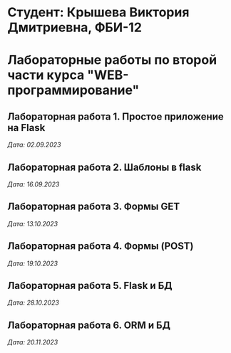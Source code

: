 # Студент: Крышева Виктория Дмитриевна, ФБИ-12

# Лабораторные работы по второй части курса "WEB-программирование"

## Лабораторная работа 1. Простое приложение на Flask

*Дата: 02.09.2023*

## Лабораторная работа 2. Шаблоны в flask

*Дата: 16.09.2023*

## Лабораторная работа 3. Формы GET

*Дата: 13.10.2023*

## Лабораторная работа 4. Формы (POST)

*Дата: 19.10.2023*

## Лабораторная работа 5. Flask и БД

*Дата: 28.10.2023*

## Лабораторная работа 6. ORM и БД

*Дата: 20.11.2023*
